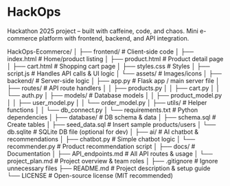 # HackOps
Hackathon 2025 project – built with caffeine, code, and chaos.
Mini e-commerce platform with frontend, backend, and API integration.

HackOps-Ecommerce/
│
├── frontend/                     # Client-side code
│   ├── index.html                 # Home/product listing
│   ├── product.html               # Product detail page
│   ├── cart.html                  # Shopping cart page
│   ├── styles.css                 # Styles
│   ├── script.js                  # Handles API calls & UI logic
│   └── assets/                    # Images/icons
│
├── backend/                       # Server-side logic
│   ├── app.py                     # Flask app / main server file
│   ├── routes/                    # API route handlers
│   │   ├── products.py
│   │   ├── cart.py
│   │   └── auth.py
│   ├── models/                    # Database models
│   │   ├── product_model.py
│   │   ├── user_model.py
│   │   └── order_model.py
│   ├── utils/                      # Helper functions
│   │   └── db_connect.py
│   └── requirements.txt            # Python dependencies
│
├── database/                       # DB schema & data
│   ├── schema.sql                   # Create tables
│   ├── seed_data.sql                 # Insert sample products/users
│   └── db.sqlite                     # SQLite DB file (optional for dev)
│
├── ai/                              # AI chatbot & recommendations
│   ├── chatbot.py                    # Simple chatbot logic
│   └── recommender.py                # Product recommendation script
│
├── docs/                            # Documentation
│   ├── API_endpoints.md              # All API routes & usage
│   └── project_plan.md               # Project overview & team roles
│
├── .gitignore                       # Ignore unnecessary files
├── README.md                        # Project description & setup guide
└── LICENSE                          # Open-source license (MIT recommended)

